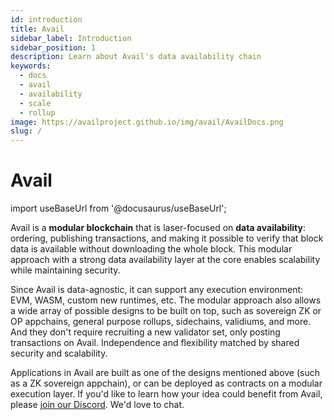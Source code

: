 ```yaml
---
id: introduction
title: Avail
sidebar_label: Introduction
sidebar_position: 1
description: Learn about Avail's data availability chain
keywords:
  - docs
  - avail
  - availability
  - scale
  - rollup
image: https://availproject.github.io/img/avail/AvailDocs.png
slug: /
---
```


# Avail

import useBaseUrl from '@docusaurus/useBaseUrl';

Avail is a **modular blockchain** that is laser-focused on **data
availability**: ordering, publishing transactions, and making it
possible to verify that block data is available without downloading
the whole block. This modular approach with a strong data availability
layer at the core enables scalability while maintaining security.

Since Avail is data-agnostic, it can support any execution
environment: EVM, WASM, custom new runtimes, etc. The modular approach
also allows a wide array of possible designs to be built on top, such
as sovereign ZK or OP appchains, general purpose rollups, sidechains,
validiums, and more. And they don't require recruiting a new validator
set, only posting transactions on Avail. Independence and flexibility
matched by shared security and scalability. 

Applications in Avail are built as one of the designs mentioned above
(such as a ZK sovereign appchain), or can be deployed as contracts on
a modular execution layer. If you'd like to learn how your idea could
benefit from Avail, please [join our
Discord](https://discord.gg/S2XQJjHsZt). We'd love to chat.
